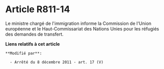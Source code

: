 # Article R811-14

Le ministre chargé de l'immigration informe la Commission de l'Union européenne et le Haut-Commissariat des Nations Unies
pour les réfugiés des demandes de transfert.

**Liens relatifs à cet article**

	**Modifié par**:

	  - Arrêté du 8 décembre 2011 - art. 17 (V)
